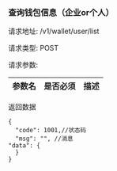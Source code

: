 ###  查询钱包信息（企业or个人）

请求地址: /v1/wallet/user/list

请求类型: POST

请求参数:

| 参数名 | 是否必须 | 描述 |
|:-- |:-- |:--   |


返回数据
```
{
  "code": 1001,//状态码
  "msg": "", //消息
"data": {
  }
}
```

